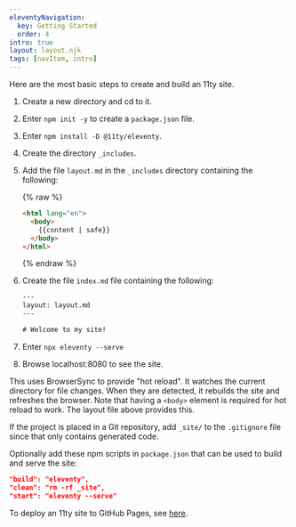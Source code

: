 ```yaml
---
eleventyNavigation:
  key: Getting Started
  order: 4
intro: true
layout: layout.njk
tags: [navItem, intro]
---
```


Here are the most basic steps to create and build an 11ty site.

1. Create a new directory and cd to it.
1. Enter `npm init -y` to create a `package.json` file.
1. Enter `npm install -D @11ty/eleventy`.
1. Create the directory `_includes`.
1. Add the file `layout.md` in the `_includes`
   directory containing the following:

   {% raw %}

   ```html
   <html lang="en">
     <body>
       {{content | safe}}
     </body>
   </html>
   ```

   {% endraw %}

1. Create the file `index.md` file containing the following:

   ```html
   ---
   layout: layout.md
   ---

   # Welcome to my site!
   ```

1. Enter `npx eleventy --serve`
1. Browse localhost:8080 to see the site.

This uses BrowserSync to provide "hot reload".
It watches the current directory for file changes.
When they are detected, it rebuilds the site and refreshes the browser.
Note that having a `<body>` element is required for hot reload to work.
The layout file above provides this.

If the project is placed in a Git repository,
add `_site/` to the `.gitignore` file
since that only contains generated code.

Optionally add these npm scripts in `package.json`
that can be used to build and serve the site:

```json
"build": "eleventy",
"clean": "rm -rf _site",
"start": "eleventy --serve"
```

To deploy an 11ty site to GitHub Pages,
see [here](/blog/github-pages).

